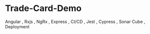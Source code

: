 # Trade-Card-Demo
Angular , Rxjs , NgRx , Express , CI/CD , Jest , Cypress , Sonar Cube , Deployment 
